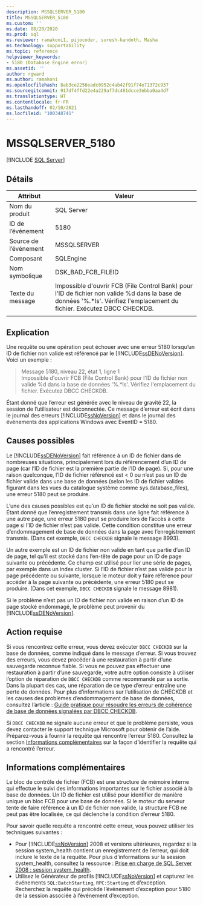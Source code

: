```yaml
---
description: MSSQLSERVER_5180
title: MSSQLSERVER_5180
ms.custom: ''
ms.date: 08/20/2020
ms.prod: sql
ms.reviewer: ramakoni1, pijocoder, suresh-kandoth, Masha
ms.technology: supportability
ms.topic: reference
helpviewer_keywords:
- 5180 (Database Engine error)
ms.assetid: ''
author: rgward
ms.author: ramakoni
ms.openlocfilehash: 8ab3ce2256eadc0952c4ab42f91f74e71372c937
ms.sourcegitcommit: 917df4ffd22e4a229af7dc481dcce3ebba0aa4d7
ms.translationtype: HT
ms.contentlocale: fr-FR
ms.lasthandoff: 02/10/2021
ms.locfileid: "100348741"
---
```

# <a name="mssqlserver_5180"></a>MSSQLSERVER_5180
 [!INCLUDE [SQL Server](../../includes/applies-to-version/sqlserver.md)]

## <a name="details"></a>Détails

|Attribut|Valeur|
|---|---|
|Nom du produit|SQL Server|
|ID de l’événement|5180|
|Source de l’événement|MSSQLSERVER|
|Composant|SQLEngine|
|Nom symbolique|DSK_BAD_FCB_FILEID|
|Texte du message|Impossible d'ouvrir FCB (File Control Bank) pour l'ID de fichier non valide %d dans la base de données '%.*ls'. Vérifiez l'emplacement du fichier. Exécutez DBCC CHECKDB.|
||

## <a name="explanation"></a>Explication

Une requête ou une opération peut échouer avec une erreur 5180 lorsqu’un ID de fichier non valide est référencé par le [!INCLUDE[ssDENoVersion](../../includes/ssdenoversion_md.md)]. Voici un exemple :

> Message 5180, niveau 22, état 1, ligne 1  
Impossible d'ouvrir FCB (File Control Bank) pour l'ID de fichier non valide %d dans la base de données '%.*ls'. Vérifiez l'emplacement du fichier. Exécutez DBCC CHECKDB.

Étant donné que l’erreur est générée avec le niveau de gravité 22, la session de l’utilisateur est déconnectée. Ce message d’erreur est écrit dans le journal des erreurs [!INCLUDE[ssNoVersion](../../includes/ssnoversion-md.md)] et dans le journal des événements des applications Windows avec EventID = 5180.

## <a name="possible-causes"></a>Causes possibles

Le [!INCLUDE[ssDENoVersion](../../includes/ssdenoversion-md.md)] fait référence à un ID de fichier dans de nombreuses situations, principalement lors du référencement d’un ID de page (car l’ID de fichier est la première partie de l’ID de page). Si, pour une raison quelconque, l’ID de fichier référencé est < 0 ou n’est pas un ID de fichier valide dans une base de données (selon les ID de fichier valides figurant dans les vues du catalogue système comme sys.database_files), une erreur 5180 peut se produire.

L’une des causes possibles est qu’un ID de fichier stocké ne soit pas valide. Étant donné que l’enregistrement transmis dans une ligne fait référence à une autre page, une erreur 5180 peut se produire lors de l’accès à cette page si l’ID de fichier n’est pas valide. Cette condition constitue une erreur d’endommagement de base de données dans la page avec l’enregistrement transmis. (Dans cet exemple, `DBCC CHECKDB` signale le message 8993).

Un autre exemple est un ID de fichier non valide en tant que partie d’un ID de page, tel qu’il est stocké dans l’en-tête de page pour un ID de page suivante ou précédente. Ce champ est utilisé pour lier une série de pages, par exemple dans un index cluster. Si l’ID de fichier n’est pas valide pour la page précédente ou suivante, lorsque le moteur doit y faire référence pour accéder à la page suivante ou précédente, une erreur 5180 peut se produire. (Dans cet exemple, `DBCC CHECKDB` signale le message 8981).

Si le problème n’est pas un ID de fichier non valide en raison d’un ID de page stocké endommagé, le problème peut provenir du [!INCLUDE[ssDENoVersion](../../includes/ssdenoversion-md.md)].

## <a name="user-action"></a>Action requise

Si vous rencontrez cette erreur, vous devez exécuter `DBCC CHECKDB` sur la base de données, comme indiqué dans le message d’erreur. Si vous trouvez des erreurs, vous devez procéder à une restauration à partir d’une sauvegarde reconnue fiable. Si vous ne pouvez pas effectuer une restauration à partir d’une sauvegarde, votre autre option consiste à utiliser l’option de réparation de `DBCC CHECKDB` comme recommandé par sa sortie. Dans la plupart des cas, une réparation de ce type d’erreur entraîne une perte de données. Pour plus d’informations sur l’utilisation de CHECKDB et les causes des problèmes d’endommagement de base de données, consultez l’article : [Guide pratique pour résoudre les erreurs de cohérence de base de données signalées par DBCC CHECKDB](https://support.microsoft.com/kb/2015748).

Si `DBCC CHECKDB` ne signale aucune erreur et que le problème persiste, vous devez contacter le support technique Microsoft pour obtenir de l’aide. Préparez-vous à fournir la requête qui rencontre l’erreur 5180. Consultez la section [Informations complémentaires](#more-information) sur la façon d’identifier la requête qui a rencontré l’erreur.

## <a name="more-information"></a>Informations complémentaires

Le bloc de contrôle de fichier (FCB) est une structure de mémoire interne qui effectue le suivi des informations importantes sur le fichier associé à la base de données. Un ID de fichier est utilisé pour identifier de manière unique un bloc FCB pour une base de données. Si le moteur du serveur tente de faire référence à un ID de fichier non valide, la structure FCB ne peut pas être localisée, ce qui déclenche la condition d’erreur 5180.

Pour savoir quelle requête a rencontré cette erreur, vous pouvez utiliser les techniques suivantes :

- Pour [!INCLUDE[ssNoVersion](../../includes/ssnoversion-md.md)] 2008 et versions ultérieures, regardez si la session system_health contient un enregistrement de l’erreur, qui doit inclure le texte de la requête. Pour plus d’informations sur la session system_health, consultez la ressource : [Prise en charge de SQL Server 2008 : session system_health](https://techcommunity.microsoft.com/t5/sql-server-support/supporting-sql-server-2008-the-system-health-session/ba-p/315509).
- Utilisez le Générateur de profils [!INCLUDE[ssNoVersion](../../includes/ssnoversion-md.md)] et capturez les événements `SQL:BatchStarting`, `RPC:Starting` et d’exception. Recherchez la requête qui précède l’événement d’exception pour 5180 de la session associée à l’événement d’exception.
